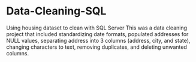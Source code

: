 # Data-Cleaning-SQL
Using housing dataset to clean with SQL Server
This was a data cleaning project that included standardizing date formats, populated addresses for NULL values, 
separating address into 3 columns (address, city, and state), changing characters to text, removing duplicates,
and deleting unwanted columns. 
